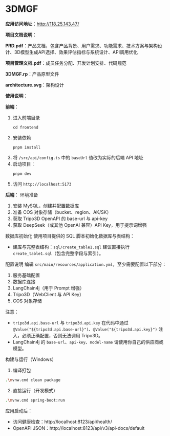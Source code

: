 # 3DMGF

**应用访问地址**：http://118.25.143.47/

**项目文档说明**：

**PRD.pdf**：产品文档，包含产品背景、用户需求、功能需求、技术方案与架构设计、3D模型生成API选择、效果评估指标与系统设计、API调用优化

**项目管理文档.pdf**：成员任务分配、开发计划安排、代码规范

**3DMGF.rp**：产品原型文件

**architecture.svg**：架构设计

**使用说明**：

****前端****：
1. 进入前端目录
    ```
    cd frontend
    ```
2. 安装依赖
    ```
    pnpm install
    ```
3. 将 `/src/api/config.ts` 中的 `baseUrl` 值改为实际的后端 API 地址
4. 启动项目：
    ```
    pnpm dev
    ```
5. 访问 `http://localhost:5173`

****后端****：
环境准备
1. 安装 MySQL，创建并配置数据库
2. 准备 COS 对象存储（bucket、region、AK/SK）
3. 获取 Tripo3D OpenAPI 的 base-url 与 api-key
4. 获取 DeepSeek（或其他 OpenAI 兼容）API Key，用于提示词增强

数据库初始化
使用项目提供的 SQL 脚本初始化数据库与表结构：
- 建库与完整表结构：`sql/create_table1.sql`
建议直接执行 `create_table1.sql`（包含完整字段与索引）。

配置说明
编辑 `src/main/resources/application.yml`，至少需要配置以下部分：
1. 服务基础配置
2. 数据库连接
3. LangChain4j（用于 Prompt 增强）
4. Tripo3D（WebClient 与 API Key）
5. COS 对象存储

注意：
- `tripo3d.api.base-url` 与 `tripo3d.api.key` 在代码中通过 `@Value("${tripo3d.api.base-url}")`、`@Value("${tripo3d.api.key}")` 注入，必须正确配置，否则无法调用 Tripo3D。
- LangChain4j 的 `base-url`、`api-key`、`model-name` 请使用你自己的供应商或模型。

构建与运行（Windows）
1. 编译打包
```bash
.\mvnw.cmd clean package
```
2. 直接运行（开发模式）
```bash
.\mvnw.cmd spring-boot:run
```
应用启动后：
- 访问健康检查：http://localhost:8123/api/health/
- OpenAPI JSON：http://localhost:8123/api/v3/api-docs/default



